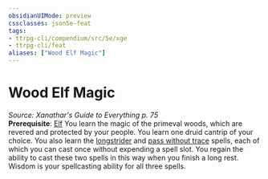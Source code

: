 ```yaml
---
obsidianUIMode: preview
cssclasses: json5e-feat
tags:
- ttrpg-cli/compendium/src/5e/xge
- ttrpg-cli/feat
aliases: ["Wood Elf Magic"]
---
```

# Wood Elf Magic
*Source: Xanathar's Guide to Everything p. 75*  
**Prerequisite**: [Elf](2-Mechanics/CLI/races/elf-xphb.md)
You learn the magic of the primeval woods, which are revered and protected by your people. You learn one druid cantrip of your choice. You also learn the [longstrider](2-Mechanics/CLI/spells/longstrider-xphb.md) and [pass without trace](2-Mechanics/CLI/spells/pass-without-trace-xphb.md) spells, each of which you can cast once without expending a spell slot. You regain the ability to cast these two spells in this way when you finish a long rest. Wisdom is your spellcasting ability for all three spells.